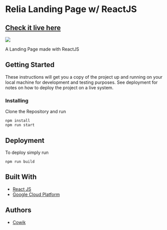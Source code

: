 # Relia Landing Page w/ ReactJS

## [Check it live here](https://reliasolusi.com/)

<p align="left">
  <kbd>
<img src="https://user-images.githubusercontent.com/40662470/107840571-6a676a00-6de6-11eb-9266-ef0d51062ddd.gif"></img>
  </kbd>
</p>

A Landing Page made with ReactJS

## Getting Started

These instructions will get you a copy of the project up and running on your local machine for development and testing purposes. See deployment for notes on how to deploy the project on a live system.

### Installing

Clone the Repository and run

```
npm install
npm run start
```

## Deployment

To deploy simply run

```
npm run build
```

## Built With

- [React JS](https://reactjs.org/)
- [Google Cloud Platform](https://cloud.google.com/)

## Authors

- [Cowik](https://github.com/cowik)